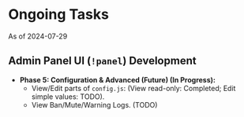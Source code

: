 # Ongoing Tasks

As of 2024-07-29

## Admin Panel UI (`!panel`) Development
*   **Phase 5: Configuration & Advanced (Future) (In Progress):**
    *   View/Edit parts of `config.js`: (View read-only: Completed; Edit simple values: TODO).
    *   View Ban/Mute/Warning Logs. (TODO)
